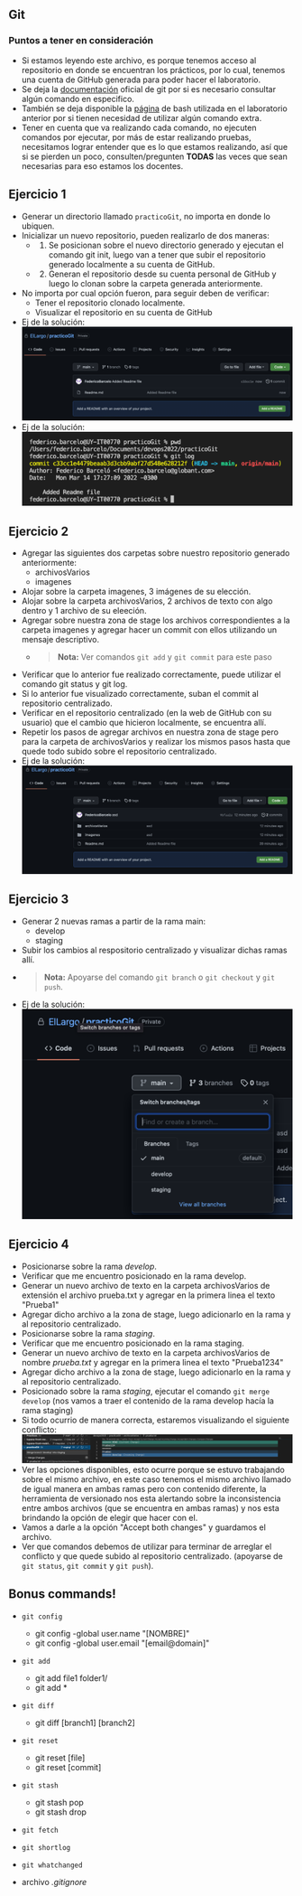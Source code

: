 
## Git

### Puntos a tener en consideración
- Si estamos leyendo este archivo, es porque tenemos acceso al repositorio en donde se encuentran los prácticos, por lo cual, tenemos una cuenta de GitHub generada para poder hacer el laboratorio.
- Se deja la [documentación](https://git-scm.com/docs) oficial de git por si es necesario consultar algún comando en especifico.
- También se deja disponible la [página](https://ss64.com/bash/) de bash utilizada en el laboratorio anterior por si tienen necesidad de utilizar algún comando extra.
- Tener en cuenta que va realizando cada comando, no ejecuten comandos por ejecutar, por más de estar realizando pruebas, necesitamos lograr entender que es lo que estamos realizando, así que si se pierden un poco, consulten/pregunten **TODAS** las veces que sean necesarias para eso estamos los docentes.


## Ejercicio 1
- Generar un directorio llamado `practicoGit`, no importa en donde lo ubiquen.
- Inicializar un nuevo repositorio, pueden realizarlo de dos maneras:
  - 1) Se posicionan sobre el nuevo directorio generado y ejecutan el comando git init, luego van a tener que subir el repositorio generado localmente a su cuenta de GitHub.
  - 2) Generan el repositorio desde su cuenta personal de GitHub y luego lo clonan sobre la carpeta generada anteriormente.
- No importa por cual opción fueron, para seguir deben de verificar:
  - Tener el repositorio clonado localmente.
  - Visualizar el repositorio en su cuenta de GitHub
- Ej de la solución: <img src="../../../Extras/Imagenes/laboratorioNivelacion/Git/Ejercicio1(1).png" title="static">
- Ej de la solución: <img src="../../../Extras/Imagenes/laboratorioNivelacion/Git/Ejercicio1(2).png" title="static">

## Ejercicio 2
- Agregar las siguientes dos carpetas sobre nuestro repositorio generado anteriormente:
  - archivosVarios
  - imagenes
- Alojar sobre la carpeta imagenes, 3 imágenes de su elección.
- Alojar sobre la carpeta archivosVarios, 2 archivos de texto con algo dentro y 1 archivo de su eleeción.
- Agregar sobre nuestra zona de stage los archivos correspondientes a la carpeta imagenes y 
agregar hacer un commit con ellos utilizando un mensaje descriptivo.
  - >**Nota:** Ver comandos `git add` y `git commit` para este paso
- Verificar que lo anterior fue realizado correctamente, puede utilizar el comando git status y git log.
- Si lo anterior fue visualizado correctamente, suban el commit al repositorio centralizado.
- Verificar en el repositorio centralizado (en la web de GitHub con su usuario) que el cambio que hicieron localmente, se encuentra allí.
- Repetir los pasos de agregar archivos en nuestra zona de stage pero para la carpeta de archivosVarios y realizar los mismos pasos hasta que quede todo subido sobre el repositorio centralizado.
- Ej de la solución: <img src="../../../Extras/Imagenes/laboratorioNivelacion/Git/Ejercicio2.png" title="static">

## Ejercicio 3

- Generar 2 nuevas ramas a partir de la rama main:
  - develop
  - staging
- Subir los cambios al respositorio centralizado y visualizar dichas ramas allí.
- >**Nota:** Apoyarse del comando `git branch` o `git checkout` y `git push`.
- Ej de la solución: <img src="../../../Extras/Imagenes/laboratorioNivelacion/Git/Ejercicio3.png" title="static">

## Ejercicio 4
- Posicionarse sobre la rama _develop_.
- Verificar que me encuentro posicionado en la rama develop.
- Generar un nuevo archivo de texto en la carpeta archivosVarios de extensión el archivo prueba.txt y agregar en la primera linea el texto "Prueba1"
- Agregar dicho archivo a la zona de stage, luego adicionarlo en la rama y al repositorio centralizado.
- Posicionarse sobre la rama _staging_.
- Verificar que me encuentro posicionado en la rama staging.
- Generar un nuevo archivo de texto en la carpeta archivosVarios de nombre _prueba.txt_ y agregar en la primera linea el texto "Prueba1234"
- Agregar dicho archivo a la zona de stage, luego adicionarlo en la rama y al repositorio centralizado.
- Posicionado sobre la rama _staging_, ejecutar el comando `git merge develop` (nos vamos a traer el contenido de la rama develop hacía la rama staging)
- Si todo ocurrio de manera correcta, estaremos visualizando el siguiente conflicto: <img src="../../../Extras/Imagenes/laboratorioNivelacion/Git/Ejercicio4(1).png" title="static">
- Ver las opciones disponibles, esto ocurre porque se estuvo trabajando sobre el mismo archivo, en este caso tenemos el mismo archivo llamado de igual manera en ambas ramas pero con contenido diferente, la herramienta de versionado nos esta alertando sobre la inconsistencia entre ambos archivos (que se encuentra en ambas ramas) y nos esta brindando la opción de elegir que hacer con el.
- Vamos a darle a la opción "Accept both changes" y guardamos el archivo.
- Ver que comandos debemos de utilizar para terminar de arreglar el conflicto y que quede subido al repositorio centralizado. (apoyarse de `git status`, `git commit` y `git push`).



## Bonus commands!

- `git config`
  - git config -global user.name "[NOMBRE]"
  - git config -global user.email "[email@domain]"

- `git add`
  - git add file1 folder1/
  - git add *

- `git diff`
  - git diff [branch1] [branch2]

- `git reset`
  - git reset [file]
  - git reset [commit]

- `git stash`
  - git stash pop
  - git stash drop

- `git fetch`

- `git shortlog`

- `git whatchanged`

- archivo _.gitignore_